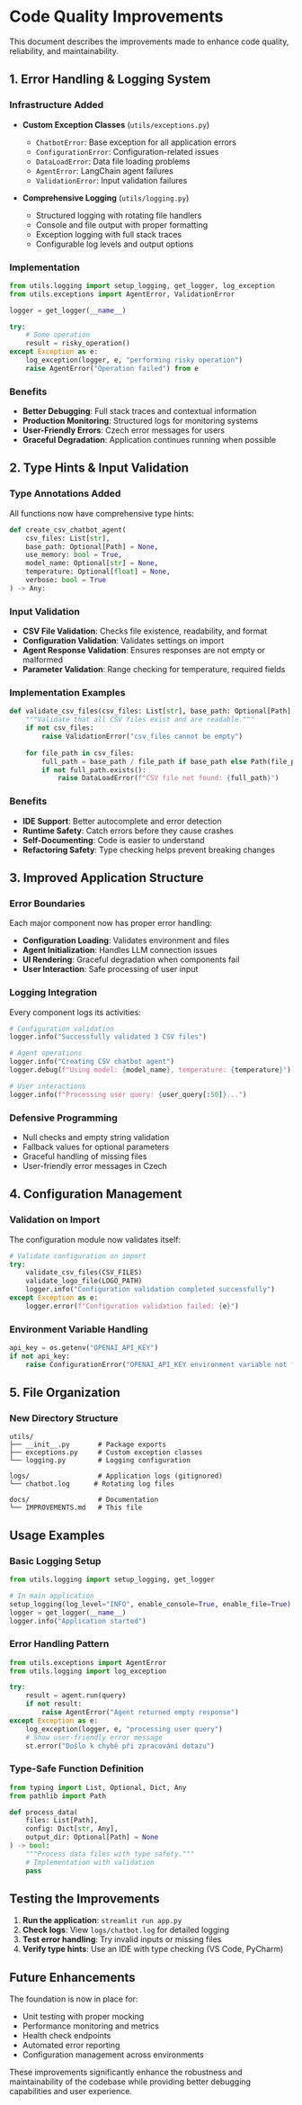 # Code Quality Improvements

This document describes the improvements made to enhance code quality, reliability, and maintainability.

## 1. Error Handling & Logging System

### Infrastructure Added
- **Custom Exception Classes** (`utils/exceptions.py`)
  - `ChatbotError`: Base exception for all application errors
  - `ConfigurationError`: Configuration-related issues
  - `DataLoadError`: Data file loading problems
  - `AgentError`: LangChain agent failures
  - `ValidationError`: Input validation failures

- **Comprehensive Logging** (`utils/logging.py`)
  - Structured logging with rotating file handlers
  - Console and file output with proper formatting
  - Exception logging with full stack traces
  - Configurable log levels and output options

### Implementation
```python
from utils.logging import setup_logging, get_logger, log_exception
from utils.exceptions import AgentError, ValidationError

logger = get_logger(__name__)

try:
    # Some operation
    result = risky_operation()
except Exception as e:
    log_exception(logger, e, "performing risky operation")
    raise AgentError("Operation failed") from e
```

### Benefits
- **Better Debugging**: Full stack traces and contextual information
- **Production Monitoring**: Structured logs for monitoring systems
- **User-Friendly Errors**: Czech error messages for users
- **Graceful Degradation**: Application continues running when possible

## 2. Type Hints & Input Validation

### Type Annotations Added
All functions now have comprehensive type hints:
```python
def create_csv_chatbot_agent(
    csv_files: List[str], 
    base_path: Optional[Path] = None,
    use_memory: bool = True,
    model_name: Optional[str] = None,
    temperature: Optional[float] = None,
    verbose: bool = True
) -> Any:
```

### Input Validation
- **CSV File Validation**: Checks file existence, readability, and format
- **Configuration Validation**: Validates settings on import
- **Agent Response Validation**: Ensures responses are not empty or malformed
- **Parameter Validation**: Range checking for temperature, required fields

### Implementation Examples
```python
def validate_csv_files(csv_files: List[str], base_path: Optional[Path] = None) -> List[Path]:
    """Validate that all CSV files exist and are readable."""
    if not csv_files:
        raise ValidationError("csv_files cannot be empty")
    
    for file_path in csv_files:
        full_path = base_path / file_path if base_path else Path(file_path)
        if not full_path.exists():
            raise DataLoadError(f"CSV file not found: {full_path}")
```

### Benefits
- **IDE Support**: Better autocomplete and error detection
- **Runtime Safety**: Catch errors before they cause crashes
- **Self-Documenting**: Code is easier to understand
- **Refactoring Safety**: Type checking helps prevent breaking changes

## 3. Improved Application Structure

### Error Boundaries
Each major component now has proper error handling:
- **Configuration Loading**: Validates environment and files
- **Agent Initialization**: Handles LLM connection issues
- **UI Rendering**: Graceful degradation when components fail
- **User Interaction**: Safe processing of user input

### Logging Integration
Every component logs its activities:
```python
# Configuration validation
logger.info("Successfully validated 3 CSV files")

# Agent operations
logger.info("Creating CSV chatbot agent")
logger.debug(f"Using model: {model_name}, temperature: {temperature}")

# User interactions
logger.info(f"Processing user query: {user_query[:50]}...")
```

### Defensive Programming
- Null checks and empty string validation
- Fallback values for optional parameters  
- Graceful handling of missing files
- User-friendly error messages in Czech

## 4. Configuration Management

### Validation on Import
The configuration module now validates itself:
```python
# Validate configuration on import
try:
    validate_csv_files(CSV_FILES)
    validate_logo_file(LOGO_PATH)
    logger.info("Configuration validation completed successfully")
except Exception as e:
    logger.error(f"Configuration validation failed: {e}")
```

### Environment Variable Handling
```python
api_key = os.getenv("OPENAI_API_KEY")
if not api_key:
    raise ConfigurationError("OPENAI_API_KEY environment variable not found")
```

## 5. File Organization

### New Directory Structure
```
utils/
├── __init__.py       # Package exports
├── exceptions.py     # Custom exception classes
└── logging.py        # Logging configuration

logs/                 # Application logs (gitignored)
└── chatbot.log      # Rotating log files

docs/                 # Documentation
└── IMPROVEMENTS.md   # This file
```

## Usage Examples

### Basic Logging Setup
```python
from utils.logging import setup_logging, get_logger

# In main application
setup_logging(log_level="INFO", enable_console=True, enable_file=True)
logger = get_logger(__name__)
logger.info("Application started")
```

### Error Handling Pattern
```python
from utils.exceptions import AgentError
from utils.logging import log_exception

try:
    result = agent.run(query)
    if not result:
        raise AgentError("Agent returned empty response")
except Exception as e:
    log_exception(logger, e, "processing user query")
    # Show user-friendly error message
    st.error("Došlo k chybě při zpracování dotazu")
```

### Type-Safe Function Definition
```python
from typing import List, Optional, Dict, Any
from pathlib import Path

def process_data(
    files: List[Path],
    config: Dict[str, Any],
    output_dir: Optional[Path] = None
) -> bool:
    """Process data files with type safety."""
    # Implementation with validation
    pass
```

## Testing the Improvements

1. **Run the application**: `streamlit run app.py`
2. **Check logs**: View `logs/chatbot.log` for detailed logging
3. **Test error handling**: Try invalid inputs or missing files
4. **Verify type hints**: Use an IDE with type checking (VS Code, PyCharm)

## Future Enhancements

The foundation is now in place for:
- Unit testing with proper mocking
- Performance monitoring and metrics
- Health check endpoints
- Automated error reporting
- Configuration management across environments

These improvements significantly enhance the robustness and maintainability of the codebase while providing better debugging capabilities and user experience. 